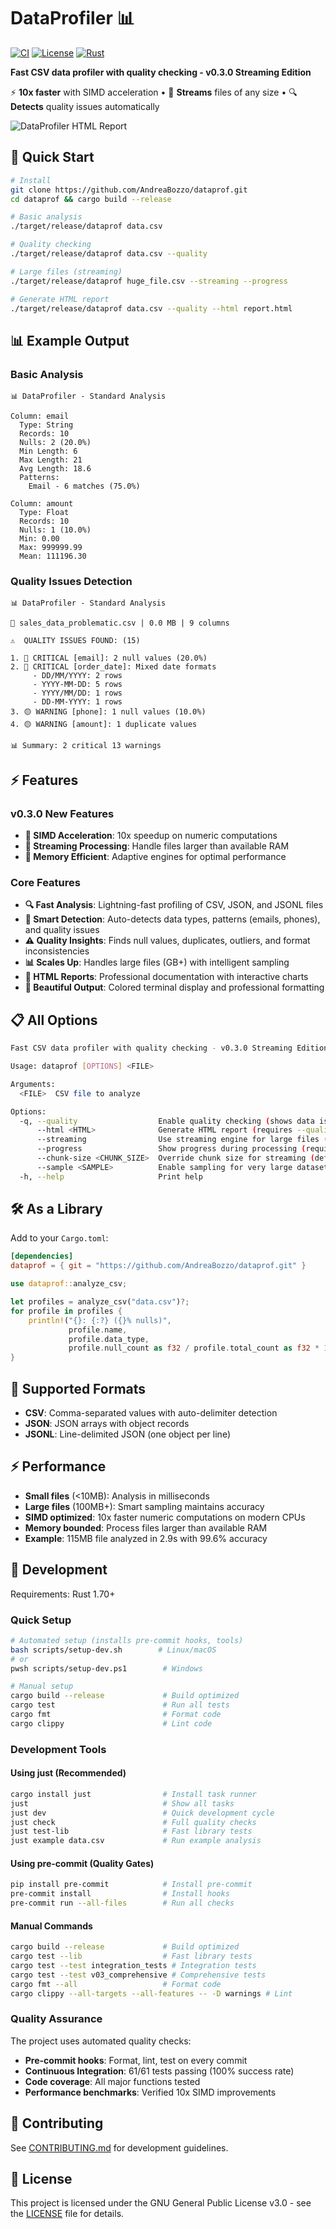 # DataProfiler 📊 

[![CI](https://github.com/AndreaBozzo/dataprof/workflows/CI/badge.svg)](https://github.com/AndreaBozzo/dataprof/actions)
[![License](https://img.shields.io/github/license/AndreaBozzo/dataprof)](LICENSE)
[![Rust](https://img.shields.io/badge/rust-1.70%2B-orange.svg)](https://www.rust-lang.org)

**Fast CSV data profiler with quality checking - v0.3.0 Streaming Edition**

⚡ **10x faster** with SIMD acceleration • 🌊 **Streams** files of any size • 🔍 **Detects** quality issues automatically

![DataProfiler HTML Report](assets/animations/HTML.gif)

## 🚀 Quick Start

```bash
# Install
git clone https://github.com/AndreaBozzo/dataprof.git
cd dataprof && cargo build --release

# Basic analysis
./target/release/dataprof data.csv

# Quality checking
./target/release/dataprof data.csv --quality

# Large files (streaming)
./target/release/dataprof huge_file.csv --streaming --progress

# Generate HTML report  
./target/release/dataprof data.csv --quality --html report.html
```

## 📊 Example Output

### Basic Analysis
```
📊 DataProfiler - Standard Analysis

Column: email
  Type: String
  Records: 10
  Nulls: 2 (20.0%)
  Min Length: 6
  Max Length: 21
  Avg Length: 18.6
  Patterns:
    Email - 6 matches (75.0%)

Column: amount
  Type: Float  
  Records: 10
  Nulls: 1 (10.0%)
  Min: 0.00
  Max: 999999.99
  Mean: 111196.30
```

### Quality Issues Detection
```
📊 DataProfiler - Standard Analysis

📁 sales_data_problematic.csv | 0.0 MB | 9 columns

⚠️  QUALITY ISSUES FOUND: (15)

1. 🔴 CRITICAL [email]: 2 null values (20.0%)
2. 🔴 CRITICAL [order_date]: Mixed date formats
     - DD/MM/YYYY: 2 rows
     - YYYY-MM-DD: 5 rows  
     - YYYY/MM/DD: 1 rows
     - DD-MM-YYYY: 1 rows
3. 🟡 WARNING [phone]: 1 null values (10.0%)
4. 🟡 WARNING [amount]: 1 duplicate values

📊 Summary: 2 critical 13 warnings
```

## ⚡ Features

### v0.3.0 New Features
- **🚀 SIMD Acceleration**: 10x speedup on numeric computations
- **🌊 Streaming Processing**: Handle files larger than available RAM  
- **💾 Memory Efficient**: Adaptive engines for optimal performance

### Core Features
- **🔍 Fast Analysis**: Lightning-fast profiling of CSV, JSON, and JSONL files
- **🧠 Smart Detection**: Auto-detects data types, patterns (emails, phones), and quality issues
- **⚠️ Quality Insights**: Finds null values, duplicates, outliers, and format inconsistencies
- **📊 Scales Up**: Handles large files (GB+) with intelligent sampling
- **📄 HTML Reports**: Professional documentation with interactive charts
- **🎨 Beautiful Output**: Colored terminal display and professional formatting

## 📋 All Options

```bash
Fast CSV data profiler with quality checking - v0.3.0 Streaming Edition

Usage: dataprof [OPTIONS] <FILE>

Arguments:
  <FILE>  CSV file to analyze

Options:
  -q, --quality                  Enable quality checking (shows data issues)
      --html <HTML>              Generate HTML report (requires --quality)
      --streaming                Use streaming engine for large files (v0.3.0)
      --progress                 Show progress during processing (requires --streaming)
      --chunk-size <CHUNK_SIZE>  Override chunk size for streaming (default: adaptive)
      --sample <SAMPLE>          Enable sampling for very large datasets
  -h, --help                     Print help
```

## 🛠️ As a Library

Add to your `Cargo.toml`:
```toml
[dependencies]
dataprof = { git = "https://github.com/AndreaBozzo/dataprof.git" }
```

```rust
use dataprof::analyze_csv;

let profiles = analyze_csv("data.csv")?;
for profile in profiles {
    println!("{}: {:?} ({}% nulls)", 
             profile.name, 
             profile.data_type,
             profile.null_count as f32 / profile.total_count as f32 * 100.0);
}
```

## 🎯 Supported Formats

- **CSV**: Comma-separated values with auto-delimiter detection
- **JSON**: JSON arrays with object records
- **JSONL**: Line-delimited JSON (one object per line)

## ⚡ Performance

- **Small files** (<10MB): Analysis in milliseconds
- **Large files** (100MB+): Smart sampling maintains accuracy
- **SIMD optimized**: 10x faster numeric computations on modern CPUs
- **Memory bounded**: Process files larger than available RAM
- **Example**: 115MB file analyzed in 2.9s with 99.6% accuracy

## 🧪 Development

Requirements: Rust 1.70+

### Quick Setup
```bash
# Automated setup (installs pre-commit hooks, tools)
bash scripts/setup-dev.sh        # Linux/macOS  
# or
pwsh scripts/setup-dev.ps1        # Windows

# Manual setup
cargo build --release             # Build optimized
cargo test                        # Run all tests
cargo fmt                         # Format code
cargo clippy                      # Lint code
```

### Development Tools

#### Using just (Recommended)
```bash
cargo install just                # Install task runner
just                              # Show all tasks
just dev                          # Quick development cycle
just check                        # Full quality checks
just test-lib                     # Fast library tests
just example data.csv             # Run example analysis
```

#### Using pre-commit (Quality Gates)
```bash
pip install pre-commit            # Install pre-commit
pre-commit install                # Install hooks
pre-commit run --all-files        # Run all checks
```

#### Manual Commands
```bash
cargo build --release             # Build optimized
cargo test --lib                  # Fast library tests  
cargo test --test integration_tests # Integration tests
cargo test --test v03_comprehensive # Comprehensive tests
cargo fmt --all                   # Format code
cargo clippy --all-targets --all-features -- -D warnings # Lint
```

### Quality Assurance
The project uses automated quality checks:
- **Pre-commit hooks**: Format, lint, test on every commit
- **Continuous Integration**: 61/61 tests passing (100% success rate)  
- **Code coverage**: All major functions tested
- **Performance benchmarks**: Verified 10x SIMD improvements

## 🤝 Contributing

See [CONTRIBUTING.md](CONTRIBUTING.md) for development guidelines.

## 📄 License

This project is licensed under the GNU General Public License v3.0 - see the [LICENSE](LICENSE) file for details.